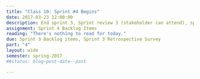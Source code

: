 ```yaml
---
title: "Class 10: Sprint #4 Begins"
date: 2017-03-23 12:00:00
description: End sprint 3, Sprint review 3 (stakeholder can attend), sprint retrospective 3, Begin Sprint 4, Sprint Planning 4
assignment: Sprint 4 Backlog Items
reading: "There's nothing to read for today."
due: Sprint 3 Backlog items, Sprint 3 Retrospective Survey
part: "4"
layout: wide
semester: spring-2017
##status: blog-post-date--past

---
```

